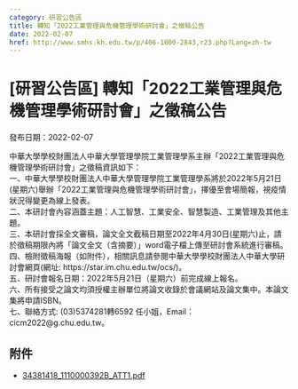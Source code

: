 ```yaml
---
category: 研習公告區
title: 轉知「2022工業管理與危機管理學術研討會」之徵稿公告
date: 2022-02-07
href: http://www.smhs.kh.edu.tw/p/406-1000-2843,r23.php?Lang=zh-tw
---
```


# [研習公告區] 轉知「2022工業管理與危機管理學術研討會」之徵稿公告

發布日期：2022-02-07

<div><div></div><div>中華大學學校財團法人中華大學管理學院工業管理學系主辦「2022工業管理與危機管理學術研討會」之徵稿資訊如下：<br> 一、中華大學學校財團法人中華大學管理學院工業管理學系將於2022年5月21日(星期六)舉辦「2022工業管理與危機管理學術研討會」，擇優至會場簡報，視疫情狀況得變更為線上發表。<br> 二、本研討會內容涵蓋主題：人工智慧、工業安全、智慧製造、工業管理及其他主題。<br> 三、本研討會採全文審稿，論文全文截稿日期至2022年4月30日(星期六)止，請於徵稿期限內將「論文全文（含摘要）」word電子檔上傳至研討會系統進行審稿。<br> 四、檢附徵稿海報（如附件），相關訊息請參閱中華大學學校財團法人中華大學研討會網頁(網址: https://star.im.chu.edu.tw/ocs/)。<br> 五、研討會報名日期：2022年5月21日（星期六）前完成線上報名。<br> 六、所有接受之論文均須授權主辦單位將論文收錄於會議網站及論文集中。本論文集將申請ISBN。<br> 七、聯絡方式: (03)5374281轉6592 任小姐，Email：cicm2022@g.chu.edu.tw。</div></div>

## 附件

- [34381418_1110000392B_ATT1.pdf](https://www.smhs.kh.edu.tw/var/file/0/1000/attach/30/pta_2538_7001405_04183.pdf)
